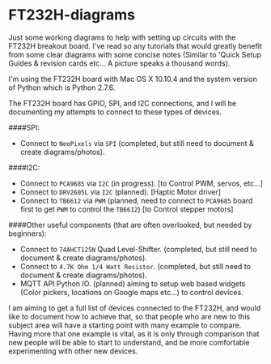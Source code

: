 # FT232H-diagrams
Just some working diagrams to help with setting up circuits with the FT232H breakout board.  I've read so any tutorials that would greatly benefit from some clear diagrams with some concise notes (Similar to 'Quick Setup Guides & revision cards etc... A picture speaks a thousand words).

I'm using the FT232H board with Mac OS X 10.10.4 and the system version of Python which is Python 2.7.6.

The FT232H board has GPIO, SPI, and I2C connections, and I will be documenting my attempts to connect to these types of devices.

####SPI:
- Connect to `NeoPixels` via `SPI` (completed, but still need to document & create diagrams/photos).

####I2C:
- Connect to `PCA9685` via `I2C` (in progress).
[to Control PWM, servos, etc...]
- Connect to `DRV2605L` via `I2C` (planned).
[Haptic Motor driver]
- Connect to `TB6612` via `PWM` (planned, need to connect to `PCA9685` board first to get `PWM` to control the `TB6612`)
[to Control stepper motors]

####Other useful components (that are often overlooked, but needed by beginners):
- Connect to `74AHCT125N` Quad Level-Shifter. (completed, but still need to document & create diagrams/photos).
- Connect to `4.7K Ohm 1/4 Watt Resistor`. (completed, but still need to document & create diagrams/photos).
- MQTT API Python IO. (planned) aiming to setup web based widgets (Color pickers, locations on Google maps etc...) to control devices.

I am aiming to get a full list of devices connected to the FT232H, and would like to document how to achieve that, so that people who are new to this subject area will have a starting point with many example to compare.
Having more that one example is vital, as it is only through comparison that new people will be able to start to understand, and be more comfortable experimenting with other new devices.

